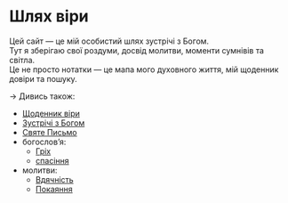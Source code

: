 # Шлях віри

Цей сайт — це мій особистий шлях зустрічі з Богом.  
Тут я зберігаю свої роздуми, досвід молитви, моменти сумнівів та світла.  
Це не просто нотатки — це мапа мого духовного життя, мій щоденник довіри та пошуку.

→ Дивись також:
- [Щоденник віри](щоденник)  
- [Зустрічі з Богом](зустрічі_з_Богом)  
- [Святе Письмо](святе_письмо)
- богослов’я:
  - [Гріх](богослов’я/гріх)
  - [спасіння](богослов’я/спасіння)
- молитви:
  - [Вдячність](молитви/вдячність)  
  - [Покаяння](молитви/покаяння)


